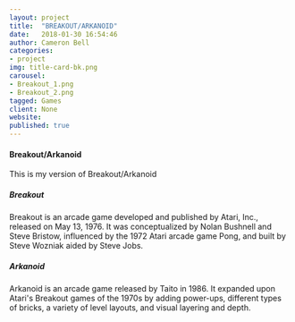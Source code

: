 ```yaml
---
layout: project
title:  "BREAKOUT/ARKANOID"
date:   2018-01-30 16:54:46
author: Cameron Bell
categories:
- project
img: title-card-bk.png
carousel:
- Breakout_1.png
- Breakout_2.png
tagged: Games
client: None
website: 
published: true
---
```

#### Breakout/Arkanoid
This is my version of Breakout/Arkanoid 

##### Breakout
Breakout is an arcade game developed and published by Atari, Inc., released on May 13, 1976. It was conceptualized by Nolan Bushnell and Steve Bristow, influenced by the 1972 Atari arcade game Pong, and built by Steve Wozniak aided by Steve Jobs.

##### Arkanoid
Arkanoid is an arcade game released by Taito in 1986. It expanded upon Atari's Breakout games of the 1970s by adding power-ups, different types of bricks, a variety of level layouts, and visual layering and depth.

